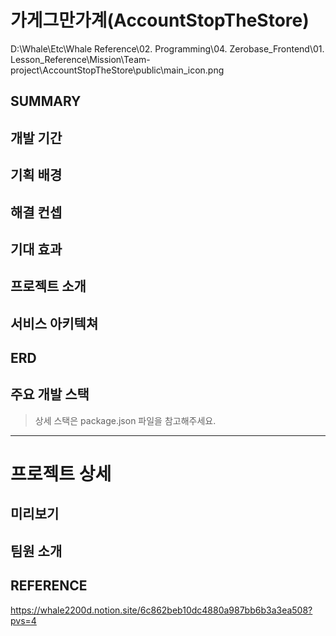 # 가게그만가계(AccountStopTheStore)

D:\Whale\Etc\Whale Reference\02. Programming\04. Zerobase_Frontend\01. Lesson_Reference\Mission\Team-project\AccountStopTheStore\public\main_icon.png

## SUMMARY

## 개발 기간

## 기획 배경

## 해결 컨셉

## 기대 효과

## 프로젝트 소개

## 서비스 아키텍쳐

## ERD

## 주요 개발 스택

> 상세 스택은 package.json 파일을 참고해주세요.

---

# 프로젝트 상세

## 미리보기

## 팀원 소개

## REFERENCE

https://whale2200d.notion.site/6c862beb10dc4880a987bb6b3a3ea508?pvs=4
